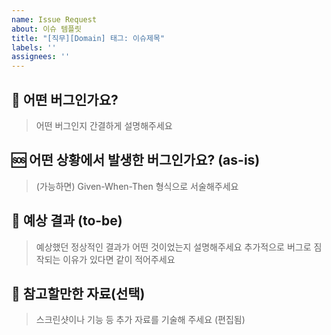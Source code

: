 ```yaml
---
name: Issue Request
about: 이슈 템플릿
title: "[직무][Domain] 태그: 이슈제목"
labels: ''
assignees: ''
---
```


## 🐜 어떤 버그인가요?

> 어떤 버그인지 간결하게 설명해주세요

## 🆘 어떤 상황에서 발생한 버그인가요? (as-is)

> (가능하면) Given-When-Then 형식으로 서술해주세요

## 📣 예상 결과 (to-be)

> 예상했던 정상적인 결과가 어떤 것이었는지 설명해주세요
> 추가적으로 버그로 짐작되는 이유가 있다면 같이 적어주세요

## 🔗 참고할만한 자료(선택)

> 스크린샷이나 기능 등 추가 자료를 기술해 주세요 (편집됨)
